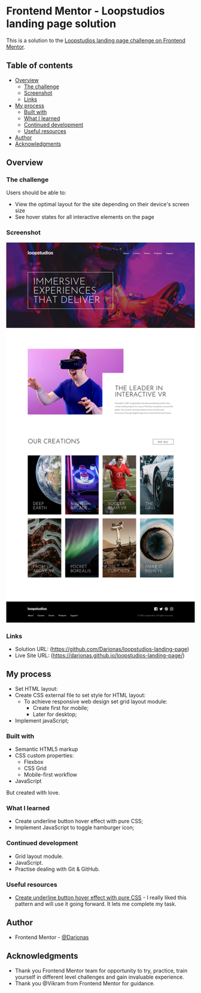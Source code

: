 # Frontend Mentor - Loopstudios landing page solution

This is a solution to the [Loopstudios landing page challenge on Frontend Mentor](https://www.frontendmentor.io/challenges/loopstudios-landing-page-N88J5Onjw). 

## Table of contents

- [Overview](#overview)
  - [The challenge](#the-challenge)
  - [Screenshot](#screenshot)
  - [Links](#links)
- [My process](#my-process)
  - [Built with](#built-with)
  - [What I learned](#what-i-learned)
  - [Continued development](#continued-development)
  - [Useful resources](#useful-resources)
- [Author](#author)
- [Acknowledgments](#acknowledgments)

## Overview

### The challenge

Users should be able to:

- View the optimal layout for the site depending on their device's screen size
- See hover states for all interactive elements on the page

### Screenshot

![Loopstudios_landing_page](./design/desktop-design.jpg)


### Links

- Solution URL: (https://github.com/Darionas/loopstudios-landing-page)
- Live Site URL: (https://darionas.github.io/loopstudios-landing-page/)

## My process

* Set HTML layout:
* Create CSS external file to set style for HTML layout:
  * To achieve responsive web design set grid layout module:
     * Create first for mobile;
     * Later for desktop;
* Implement javaScript;

### Built with

- Semantic HTML5 markup
- CSS custom properties:
    - Flexbox
    - CSS Grid
    - Mobile-first workflow
- JavaScript

But created with love.

### What I learned

- Create underline button hover effect with pure CSS;
- Implement JavaScript to toggle hamburger icon;

### Continued development

- Grid layout module.
- JavaScript.
- Practise dealing with Git & GitHub.

### Useful resources

- [Create underline button hover effect with pure CSS](https://www.youtube.com/watch?v=R033rKs6sgA) - I really liked this pattern and will use it going forward. It lets me complete my task.

## Author

- Frontend Mentor - [@Darionas](https://www.frontendmentor.io/profile/Darionas)

## Acknowledgments

- Thank you Frontend Mentor team for opportunity to try, practice, train yourself in different level challenges and gain invaluable experience.
- Thank you @Vikram from Frontend Mentor for guidance.
